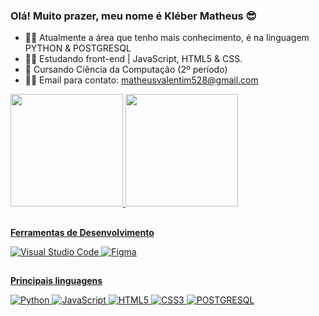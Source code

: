 ### Olá! Muito prazer, meu nome é Kléber Matheus 😎

- 🐱‍👤 Atualmente a área que tenho mais conhecimento, é na linguagem PYTHON & POSTGRESQL
- 🐱‍💻 Estudando front-end | JavaScript, HTML5 & CSS. 
- 🌱 Cursando Ciência da Computação (2º período)
- 🐱‍🏍 Email para contato: matheusvalentim528@gmail.com

<div align="inline_block">
  <a href="https://github.com/valentimdev">
  <img height="180em" src="https://github-readme-stats.vercel.app/api?username=valentimdev&show_icons=true&theme=dracula&include_all_commits=true&count_private=true"/>
  <img height="180em" src="https://github-readme-stats.vercel.app/api/top-langs/?username=valentimdev&layout=compact&langs_count=7&theme=dracula"/>
  </div>

##

**Ferramentas de Desenvolvimento**

  ![Visual Studio Code](https://img.shields.io/badge/-Visual%20Studio%20Code-333333?style=flat&logo=visual-studio-code&logoColor=007ACC)
  ![Figma](https://img.shields.io/badge/-Figma-333333?style=flat&logo=figma&logoColor)
    
##

**Principais linguagens**

![Python](https://img.shields.io/badge/-Python-333333?style=flat&logo=python&logoColor)
![JavaScript](https://img.shields.io/badge/-JavaScript-333333?style=flat&logo=javascript&logoColor)
![HTML5](https://img.shields.io/badge/-HTML5-333333?style=flat&logo=html5&logoColor)
![CSS3](https://img.shields.io/badge/-CSS3-333333?style=flat&logo=css3&logoColor=007ACC)
![POSTGRESQL](https://img.shields.io/badge/-PostgreSQL-333333?style=flat&logo=postgresql&logoColor)

